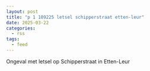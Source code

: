 ```yaml
---
layout: post
title: "p 1 109225 letsel schipperstraat etten-leur"
date: 2025-03-22
categories: 
  - rss
tags: 
  - feed
---
```


Ongeval met letsel op Schipperstraat in Etten-Leur

